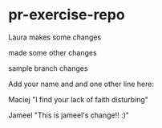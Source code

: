 # pr-exercise-repo

Laura makes some changes

made some other changes

sample branch changes

Add your name and and one other line here:




Maciej
"I find your lack of faith disturbing"

Jameel
"This is jameel's change!! :)"

